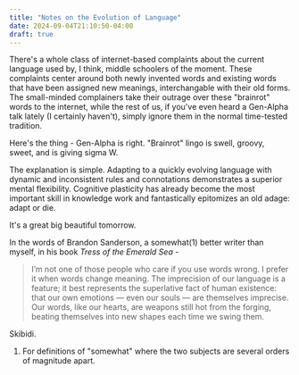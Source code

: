 ```yaml
---
title: "Notes on the Evolution of Language"
date: 2024-09-04T21:10:50-04:00
draft: true
---
```


There's a whole class of internet-based complaints about the current language used by, I think, middle schoolers of the moment. These complaints center around both newly invented words and existing words that have been assigned new meanings, interchangable with their old forms. The small-minded complainers take their outrage over these "brainrot" words to the internet, while the rest of us, if you've even heard a Gen-Alpha talk lately (I certainly haven't), simply ignore them in the normal time-tested tradition.

Here's the thing - Gen-Alpha is right. "Brainrot" lingo is swell, groovy, sweet, and is giving sigma W.

The explanation is simple. Adapting to a quickly evolving language with dynamic and inconsistent rules and connotations demonstrates a superior mental flexibility. Cognitive plasticity has already become the most important skill in knowledge work and fantastically epitomizes an old adage: adapt or die.

It's a great big beautiful tomorrow.

In the words of Brandon Sanderson, a somewhat(1) better writer than myself, in his book _Tress of the Emerald Sea_ -

> I’m not one of those people who care if you use words wrong. I prefer it when words change meaning. The imprecision of our language is a feature; it best represents the superlative fact of human existence: that our own emotions — even our souls — are themselves imprecise. Our words, like our hearts, are weapons still hot from the forging, beating themselves into new shapes each time we swing them.

Skibidi.

1. For definitions of "somewhat" where the two subjects are several orders of magnitude apart.
